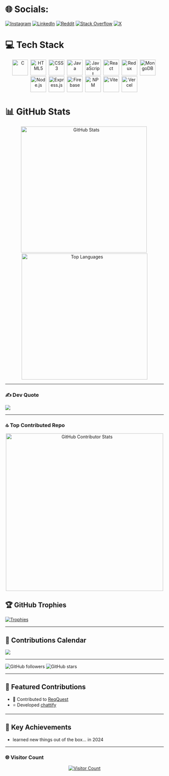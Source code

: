 
# 🌐 Socials:
[![Instagram](https://img.shields.io/badge/Instagram-%23E4405F.svg?logo=Instagram&logoColor=white)](https://instagram.com/nyx_jitt) 
[![LinkedIn](https://img.shields.io/badge/LinkedIn-%230077B5.svg?logo=linkedin&logoColor=white)](https://linkedin.com/in/swaranjit-banerjee-7470032b6) 
[![Reddit](https://img.shields.io/badge/Reddit-%23FF4500.svg?logo=Reddit&logoColor=white)](https://reddit.com/user/Zealousideal-Dig6974) 
[![Stack Overflow](https://img.shields.io/badge/-Stackoverflow-FE7A16?logo=stack-overflow&logoColor=white)](https://stackoverflow.com/users/22431973/swaranjit-banerjee) 
[![X](https://img.shields.io/badge/X-%23000000.svg?logo=X&logoColor=white)](https://x.com/nyx_jitt)

# 💻 Tech Stack
<p align="center">
  <img src="https://cdn.jsdelivr.net/gh/devicons/devicon/icons/c/c-original.svg" title="C" alt="C" width="50" height="50"/>&nbsp;
  <img src="https://cdn.jsdelivr.net/gh/devicons/devicon/icons/html5/html5-original.svg" title="HTML5" alt="HTML5" width="50" height="50"/>&nbsp;
  <img src="https://cdn.jsdelivr.net/gh/devicons/devicon/icons/css3/css3-original.svg" title="CSS3" alt="CSS3" width="50" height="50"/>&nbsp;
  <img src="https://cdn.jsdelivr.net/gh/devicons/devicon/icons/java/java-original.svg" title="Java" alt="Java" width="50" height="50"/>&nbsp;
  <img src="https://cdn.jsdelivr.net/gh/devicons/devicon/icons/javascript/javascript-original.svg" title="JavaScript" alt="JavaScript" width="50" height="50"/>&nbsp;
  <img src="https://cdn.jsdelivr.net/gh/devicons/devicon/icons/react/react-original.svg" title="React" alt="React" width="50" height="50"/>&nbsp;
  <img src="https://cdn.jsdelivr.net/gh/devicons/devicon/icons/redux/redux-original.svg" title="Redux" alt="Redux" width="50" height="50"/>&nbsp;
  <img src="https://cdn.jsdelivr.net/gh/devicons/devicon/icons/mongodb/mongodb-original.svg" title="MongoDB" alt="MongoDB" width="50" height="50"/>&nbsp;
  <img src="https://cdn.jsdelivr.net/gh/devicons/devicon/icons/nodejs/nodejs-original.svg" title="Node.js" alt="Node.js" width="50" height="50"/>&nbsp;
  <img src="https://cdn.jsdelivr.net/gh/devicons/devicon/icons/express/express-original-wordmark.svg" title="Express.js" alt="Express.js" width="50" height="50"/>&nbsp;
  <img src="https://cdn.jsdelivr.net/gh/devicons/devicon/icons/firebase/firebase-plain.svg" title="Firebase" alt="Firebase" width="50" height="50"/>&nbsp;
  <img src="https://cdn.jsdelivr.net/gh/devicons/devicon/icons/npm/npm-original-wordmark.svg" title="NPM" alt="NPM" width="50" height="50"/>&nbsp;
  <img src="https://cdn.jsdelivr.net/gh/devicons/devicon/icons/vite/vite-original.svg" title="Vite" alt="Vite" width="50" height="50"/>&nbsp;
  <img src="https://cdn.jsdelivr.net/gh/devicons/devicon/icons/vercel/vercel-original.svg" title="Vercel" alt="Vercel" width="50" height="50"/>&nbsp;
</p>

# 📊 GitHub Stats
<p align="center">
  <img src="https://github-readme-stats.vercel.app/api?username=devswaranjit-codes&show_icons=true&theme=radical" alt="GitHub Stats" width="400"/>&nbsp;
  <img src="https://github-readme-stats.vercel.app/api/top-langs/?username=devswaranjit-codes&layout=compact&theme=radical" alt="Top Languages" width="400"/>
</p>

---
### ✍️ Dev Quote
![](https://quotes-github-readme.vercel.app/api?type=horizontal&theme=radical)

---

### 🔝 Top Contributed Repo
<p align="center">
  <img src="https://github-contributor-stats.vercel.app/api?username=devswaranjit-codes&limit=5&theme=merko&combine_all_yearly_contributions=true" alt="GitHub Contributor Stats" width="500"/>
</p>

## 🏆 GitHub Trophies
[![Trophies](https://github-profile-trophy.vercel.app/?username=devswaranjit-codes&theme=radical&no-frame=true&no-bg=true&margin-w=4)](https://github.com/ryo-ma/github-profile-trophy)

---
## 📆 Contributions Calendar
![](https://github-profile-summary-cards.vercel.app/api/cards/productive-time?username=devswaranjit-codes&theme=radical&utcOffset=5)

---
![GitHub followers](https://img.shields.io/github/followers/devswaranjit-codes?label=Follow&style=social)
![GitHub stars](https://img.shields.io/github/stars/devswaranjit-codes?style=social)

---

## 🌟 Featured Contributions
* 🚀 Contributed to [ReqQuest](https://github.com/blackXploit-404/ReqQuest)
* ⭐️ Developed [chattify](https://github.com/devswaranjit-codes/chat-application)

---

## 🎯 Key Achievements
* learned new things out of the box... in 2024

---
### 🌐 Visitor Count
<p align="center">
  <a href="https://visitcount.itsvg.in">
    <img src="https://visitcount.itsvg.in/api?id=devswaranjit-codes&icon=0&color=0" alt="Visitor Count"/>
  </a>
</p>
